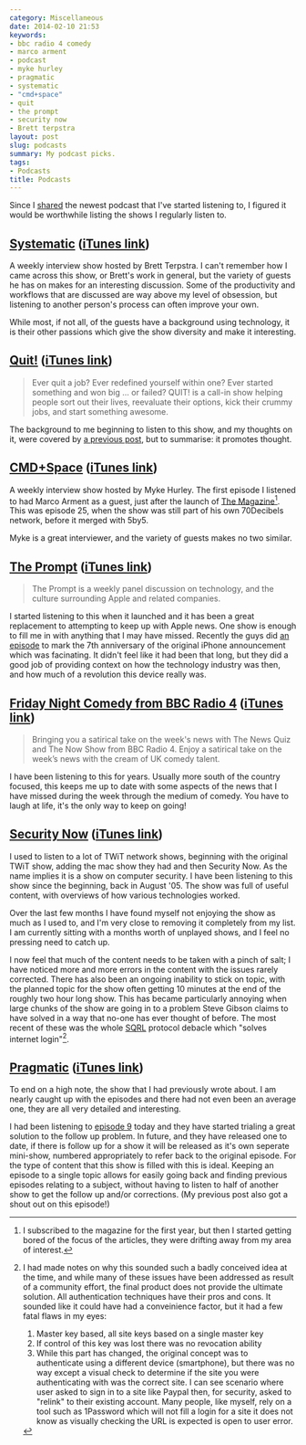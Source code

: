 ```yaml
---
category: Miscellaneous
date: 2014-02-10 21:53
keywords:
- bbc radio 4 comedy
- marco arment
- podcast
- myke hurley
- pragmatic
- systematic
- "cmd+space"
- quit
- the prompt
- security now
- Brett terpstra
layout: post
slug: podcasts
summary: My podcast picks.
tags:
- Podcasts
title: Podcasts
---
```


Since I [shared][pragmatic_post] the newest podcast that I've started listening to, I figured it would be worthwhile listing the shows I regularly listen to. 

<!--more-->

## [Systematic][systematic] ([iTunes link][systematic-itunes])
A weekly interview show hosted by Brett Terpstra. I can't remember how I came across this show, or Brett's work in general, but the variety of guests he has on makes for an interesting discussion. Some of the productivity and workflows that are discussed are way above my level of obsession, but listening to another person's process can often improve your own.

While most, if not all, of the guests have a background using technology, it is their other passions which give the show diversity and make it interesting.

## [Quit!][quit] ([iTunes link][quit-itunes])
>Ever quit a job? Ever redefined yourself within one? Ever started something and won big ... or failed? QUIT! is a call-in show helping people sort out their lives, reevaluate their options, kick their crummy jobs, and start something awesome.

The background to me beginning to listen to this show, and my thoughts on it, were covered by [a previous post][quit_post], but to summarise: it promotes thought.

## [CMD+Space][cmdspace] ([iTunes link][cmdspace-itunes])
A weekly interview show hosted by Myke Hurley. The first episode I listened to had Marco Arment as a guest, just after the launch of [The Magazine][the_magazine][^mag]. This was episode 25, when the show was still part of his own 70Decibels network, before it merged with 5by5.

Myke is a great interviewer, and the variety of guests makes no two similar.

## [The Prompt][theprompt] ([iTunes link][theprompt-itunes])
>The Prompt is a weekly panel discussion on technology, and the culture surrounding Apple and related companies.

I started listening to this when it launched and it has been a great replacement to attempting to keep up with Apple news. One show is enough to fill me in with anything that I may have missed. Recently the guys did [an episode][theprompt_30] to mark the 7th anniversary of the original iPhone announcement which was facinating. It didn't feel like it had been that long, but they did a good job of providing context on how the technology industry was then, and how much of a revolution this device really was.

## [Friday Night Comedy from BBC Radio 4][fri_comedy] ([iTunes link][fri_comedy-itunes])
>Bringing you a satirical take on the week's news with The News Quiz and The Now Show from BBC Radio 4. Enjoy a satirical take on the week’s news with the cream of UK comedy talent.

I have been listening to this for years. Usually more south of the country focused, this keeps me up to date with some aspects of the news that I have missed during the week through the medium of comedy. You have to laugh at life, it's the only way to keep on going!

## [Security Now][sn] ([iTunes link][sn-itunes])
I used to listen to a lot of TWiT network shows, beginning with the original TWiT show, adding the mac show they had and then Security Now. As the name implies it is a show on computer security. I have been listening to this show since the beginning, back in August '05. The show was full of useful content, with overviews of how various technologies worked. 

Over the last few months I have found myself not enjoying the show as much as I used to, and I'm very close to removing it completely from my list. I am currently sitting with a months worth of unplayed shows, and I feel no pressing need to catch up. 

I now feel that much of the content needs to be taken with a pinch of salt; I have noticed more and more errors in the content with the issues rarely corrected. There has also been an ongoing inability to stick on topic, with the planned topic for the show often getting 10 minutes at the end of the roughly two hour long show. This has became particularly annoying when large chunks of the show are going in to a problem Steve Gibson claims to have solved in a way that no-one has ever thought of before. The most recent of these was the whole [SQRL][sqrl] protocol debacle which "solves internet login"[^sqrl]. 

## [Pragmatic][pragmatic] ([iTunes link][pragmatic-itunes])
To end on a high note, the show that I had previously wrote about. I am nearly caught up with the episodes and there had not even been an average one, they are all very detailed and interesting. 

I had been listening to [episode 9][pragmatic_9] today and they have started trialing a great solution to the follow up problem. In future, and they have released one to date, if there is follow up for a show it will be released as it's own seperate mini-show, numbered appropriately to refer back to the original episode. For the type of content that this show is filled with this is ideal. Keeping an episode to a single topic allows for easily going back and finding previous episodes relating to a subject, without having to listen to half of another show to get the follow up and/or corrections. (My previous post also got a shout out on this episode!)

[^mag]: I subscribed to the magazine for the first year, but then I started getting bored of the focus of the articles, they were drifting away from my area of interest.
[^sqrl]: I had made notes on why this sounded such a badly conceived idea at the time, and while many of these issues have been addressed as result of a community effort, the final product does not provide the ultimate solution. All authentication techniques have their pros and cons. It sounded like it could have had a conveinience factor, but it had a few fatal flaws in my eyes:
    
    1. Master key based, all site keys based on a single master key
    2. If control of this key was lost there was no revocation ability
    3. While this part has changed, the original concept was to authenticate using a different device (smartphone), but there was no way except a visual check to determine if the site you were authenticating with was the correct site. I can see scenario where user asked to sign in to a site like PaypaI then, for security, asked to "relink" to their existing account. Many people, like myself, rely on a tool such as 1Password which will not fill a login for a site it does not know as visually checking the URL is expected is open to user error.

[sqrl]: https://www.grc.com/sqrl/sqrl.htm "GRC's | SQRL Secure Quick Reliable Login  "
[quit]: http://5by5.tv/quit "5by5 | Quit!"
[quit_post]: /2014/02/09/the-past-the-present-and-the-future/ "The Past, The Present and The Future | Dev With Imagination "
[quit-itunes]: https://itunes.apple.com/gb/podcast/quit!/id581627214?mt=2&uo=4&at=10lsY7 "Quit! on iTunes"
[systematic]: http://5by5.tv/systematic "5by5 | Systematic"
[systematic-itunes]: https://itunes.apple.com/gb/podcast/systematic/id545735766?mt=2&uo=4&at=10lsY7 "Systematic on iTunes"
[the_magazine]: http://the-magazine.org/ "The Magazine "
[theprompt]:  http://5by5.tv/prompt "5by5 | The Prompt"
[theprompt_30]: http://5by5.tv/prompt/30 "5by5 | The Prompt #30: The Internet in Your Pocket "
[theprompt-itunes]: https://itunes.apple.com/gb/podcast/the-prompt/id504337181?mt=2&uo=4&at=10lsY7 "The Prompt on iTunes"
[cmdspace]:  http://5by5.tv/cmdspace "5by5 | CMD+Space"
[cmdspace-itunes]: https://itunes.apple.com/gb/podcast/cmd+space/id364995753?mt=2&uo=4&at=10lsY7 "CMD+Space on iTunes"
[sn]: http://twit.tv/sn "Security Now | TWiT.TV"
[sn-itunes]: https://itunes.apple.com/gb/podcast/security-now-mp3/id79016499?mt=2&uo=4&at=10lsY7 "Security Now on iTunes"
[pragmatic_post]: /2014/01/09/pragmatic/ "Pragmatic"
[pragmatic]: http://www.fiatlux.fm/pragmatic "Pragmatic "
[pragmatic_9]: http://www.fiatlux.fm/pragmatic/9 "Episode 9: The Internet Makes It Even Better "
[pragmatic-itunes]: https://itunes.apple.com/gb/podcast/pragmatic/id765842433?mt=2&uo=4&at=10lsY7 "Pragmatic on iTunes"
[fri_comedy]: http://www.bbc.co.uk/podcasts/series/fricomedy "BBC - Podcasts and Downloads - Friday Night Comedy from BBC Radio 4 "
[fri_comedy-itunes]: https://itunes.apple.com/gb/podcast/friday-night-comedy-from-bbc/id265307784?mt=2&uo=4&at=10lsY7 "Friday Night Comedy from BBC Radio 4 on iTunes"
